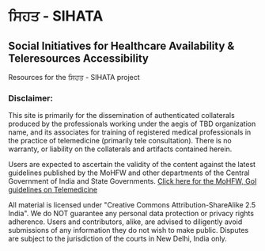 # ਸਿਹਤ - SIHATA
## Social Initiatives for Healthcare Availability & Teleresources Accessibility

Resources for the ਸਿਹਤ - SIHATA project

### Disclaimer:
This site is primarily for the dissemination of authenticated collaterals produced by the professionals working under the aegis of TBD organization name, and its associates for training of registered medical professionals in the practice of telemedicine (primarily tele consultation). There is no warranty, or liability on the collaterals and artifacts contained herein.

Users are expected to ascertain the validity of the content against the latest guidelines published by the MoHFW and other departments of the Central Government of India and State Governments.
[Click here for the MoHFW, GoI guidelines on Telemedicine](https://www.mohfw.gov.in/pdf/Telemedicine.pdf)

All material is licensed under "Creative Commons Attribution-ShareAlike 2.5 India". We do NOT guarantee any personal data protection or privacy rights adherence. Users and contributors, alike, are advised to diligently avoid submissions of any information they do not wish to make public. Disputes are subject to the jurisdiction of the courts in New Delhi, India only.
